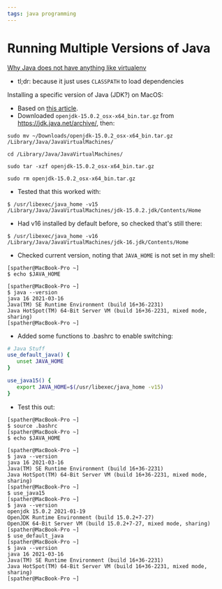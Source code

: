 ```yaml
---
tags: java programming
---
```


# Running Multiple Versions of Java
[Why Java does not have anything like virtualenv](https://stackoverflow.com/questions/7300148/is-there-anything-like-virtualenv-for-java)
* tl;dr: because it just uses `CLASSPATH` to load dependencies

Installing a specific version of Java (JDK?) on MacOS:
* Based on [this article](https://knasmueller.net/how-to-install-java-openjdk-15-on-macos-catalina).
* Downloaded `openjdk-15.0.2_osx-x64_bin.tar.gz` from https://jdk.java.net/archive/, then:
```
sudo mv ~/Downloads/openjdk-15.0.2_osx-x64_bin.tar.gz /Library/Java/JavaVirtualMachines/

cd /Library/Java/JavaVirtualMachines/

sudo tar -xzf openjdk-15.0.2_osx-x64_bin.tar.gz

sudo rm openjdk-15.0.2_osx-x64_bin.tar.gz
```
* Tested that this worked with:
```
$ /usr/libexec/java_home -v15
/Library/Java/JavaVirtualMachines/jdk-15.0.2.jdk/Contents/Home
```
* Had v16 installed by default before, so checked that's still there:
```
$ /usr/libexec/java_home -v16
/Library/Java/JavaVirtualMachines/jdk-16.jdk/Contents/Home
```
* Checked current version, noting that `JAVA_HOME` is not set in my shell:
```
[spather@MacBook-Pro ~]
$ echo $JAVA_HOME

[spather@MacBook-Pro ~]
$ java --version
java 16 2021-03-16
Java(TM) SE Runtime Environment (build 16+36-2231)
Java HotSpot(TM) 64-Bit Server VM (build 16+36-2231, mixed mode, sharing)
[spather@MacBook-Pro ~]
```

* Added some functions to .bashrc to enable switching:
```bash
# Java Stuff
use_default_java() {
   unset JAVA_HOME
}

use_java15() {
   export JAVA_HOME=$(/usr/libexec/java_home -v15)
}
```
* Test this out:

```
[spather@MacBook-Pro ~]
$ source .bashrc
[spather@MacBook-Pro ~]
$ echo $JAVA_HOME

[spather@MacBook-Pro ~]
$ java --version
java 16 2021-03-16
Java(TM) SE Runtime Environment (build 16+36-2231)
Java HotSpot(TM) 64-Bit Server VM (build 16+36-2231, mixed mode, sharing)
[spather@MacBook-Pro ~]
$ use_java15
[spather@MacBook-Pro ~]
$ java --version
openjdk 15.0.2 2021-01-19
OpenJDK Runtime Environment (build 15.0.2+7-27)
OpenJDK 64-Bit Server VM (build 15.0.2+7-27, mixed mode, sharing)
[spather@MacBook-Pro ~]
$ use_default_java
[spather@MacBook-Pro ~]
$ java --version
java 16 2021-03-16
Java(TM) SE Runtime Environment (build 16+36-2231)
Java HotSpot(TM) 64-Bit Server VM (build 16+36-2231, mixed mode, sharing)
[spather@MacBook-Pro ~]
```

